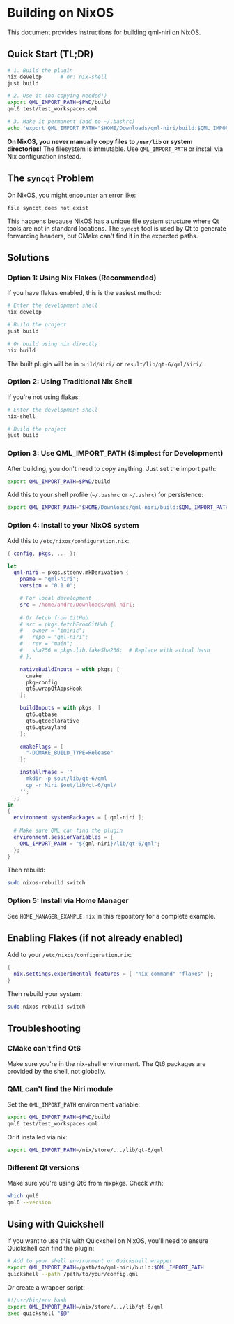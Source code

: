 # Building on NixOS

This document provides instructions for building qml-niri on NixOS.

## Quick Start (TL;DR)

```bash
# 1. Build the plugin
nix develop      # or: nix-shell
just build

# 2. Use it (no copying needed!)
export QML_IMPORT_PATH=$PWD/build
qml6 test/test_workspaces.qml

# 3. Make it permanent (add to ~/.bashrc)
echo 'export QML_IMPORT_PATH="$HOME/Downloads/qml-niri/build:$QML_IMPORT_PATH"' >> ~/.bashrc
```

**On NixOS, you never manually copy files to `/usr/lib` or system directories!** The filesystem is immutable. Use `QML_IMPORT_PATH` or install via Nix configuration instead.

## The `syncqt` Problem

On NixOS, you might encounter an error like:
```
file syncqt does not exist
```

This happens because NixOS has a unique file system structure where Qt tools are not in standard locations. The `syncqt` tool is used by Qt to generate forwarding headers, but CMake can't find it in the expected paths.

## Solutions

### Option 1: Using Nix Flakes (Recommended)

If you have flakes enabled, this is the easiest method:

```bash
# Enter the development shell
nix develop

# Build the project
just build

# Or build using nix directly
nix build
```

The built plugin will be in `build/Niri/` or `result/lib/qt-6/qml/Niri/`.

### Option 2: Using Traditional Nix Shell

If you're not using flakes:

```bash
# Enter the development shell
nix-shell

# Build the project
just build
```

### Option 3: Use QML_IMPORT_PATH (Simplest for Development)

After building, you don't need to copy anything. Just set the import path:

```bash
export QML_IMPORT_PATH=$PWD/build
```

Add this to your shell profile (`~/.bashrc` or `~/.zshrc`) for persistence:
```bash
export QML_IMPORT_PATH="$HOME/Downloads/qml-niri/build:$QML_IMPORT_PATH"
```

### Option 4: Install to your NixOS system

Add this to `/etc/nixos/configuration.nix`:

```nix
{ config, pkgs, ... }:

let
  qml-niri = pkgs.stdenv.mkDerivation {
    pname = "qml-niri";
    version = "0.1.0";

    # For local development
    src = /home/andre/Downloads/qml-niri;
    
    # Or fetch from GitHub
    # src = pkgs.fetchFromGitHub {
    #   owner = "imiric";
    #   repo = "qml-niri";
    #   rev = "main";
    #   sha256 = pkgs.lib.fakeSha256;  # Replace with actual hash
    # };

    nativeBuildInputs = with pkgs; [
      cmake
      pkg-config
      qt6.wrapQtAppsHook
    ];

    buildInputs = with pkgs; [
      qt6.qtbase
      qt6.qtdeclarative
      qt6.qtwayland
    ];

    cmakeFlags = [
      "-DCMAKE_BUILD_TYPE=Release"
    ];

    installPhase = ''
      mkdir -p $out/lib/qt-6/qml
      cp -r Niri $out/lib/qt-6/qml/
    '';
  };
in
{
  environment.systemPackages = [ qml-niri ];
  
  # Make sure QML can find the plugin
  environment.sessionVariables = {
    QML_IMPORT_PATH = "${qml-niri}/lib/qt-6/qml";
  };
}
```

Then rebuild:
```bash
sudo nixos-rebuild switch
```

### Option 5: Install via Home Manager

See `HOME_MANAGER_EXAMPLE.nix` in this repository for a complete example.

## Enabling Flakes (if not already enabled)

Add to your `/etc/nixos/configuration.nix`:

```nix
{
  nix.settings.experimental-features = [ "nix-command" "flakes" ];
}
```

Then rebuild your system:
```bash
sudo nixos-rebuild switch
```

## Troubleshooting

### CMake can't find Qt6

Make sure you're in the nix-shell environment. The Qt6 packages are provided by the shell, not globally.

### QML can't find the Niri module

Set the `QML_IMPORT_PATH` environment variable:

```bash
export QML_IMPORT_PATH=$PWD/build
qml6 test/test_workspaces.qml
```

Or if installed via nix:
```bash
export QML_IMPORT_PATH=/nix/store/.../lib/qt-6/qml
```

### Different Qt versions

Make sure you're using Qt6 from nixpkgs. Check with:
```bash
which qml6
qml6 --version
```

## Using with Quickshell

If you want to use this with Quickshell on NixOS, you'll need to ensure Quickshell can find the plugin:

```bash
# Add to your shell environment or Quickshell wrapper
export QML_IMPORT_PATH=/path/to/qml-niri/build:$QML_IMPORT_PATH
quickshell --path /path/to/your/config.qml
```

Or create a wrapper script:
```bash
#!/usr/bin/env bash
export QML_IMPORT_PATH=/nix/store/.../lib/qt-6/qml
exec quickshell "$@"
```
